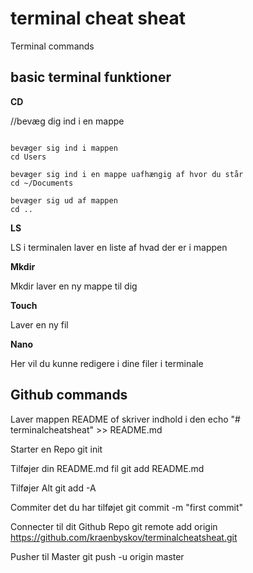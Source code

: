 # terminal cheat sheat

Terminal commands 

## basic terminal funktioner
**CD**

//bevæg dig ind i en mappe
```console

bevæger sig ind i mappen
cd Users

bevæger sig ind i en mappe uafhængig af hvor du står 
cd ~/Documents

bevæger sig ud af mappen
cd ..

```

**LS**

LS i terminalen laver en liste af hvad der er i mappen

**Mkdir**

Mkdir laver en ny mappe til dig

**Touch**

Laver en ny fil 

**Nano**

Her vil du kunne redigere i dine filer i terminale



## Github commands

Laver mappen README of skriver indhold i den
echo "# terminalcheatsheat" >> README.md

Starter en Repo
git init

Tilføjer din README.md fil 
git add README.md

Tilføjer Alt
git add -A

Commiter det du har tilføjet 
git commit -m "first commit"

Connecter til dit Github Repo
git remote add origin https://github.com/kraenbyskov/terminalcheatsheat.git

Pusher til Master
git push -u origin master 

